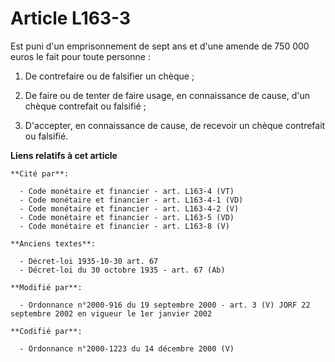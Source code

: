 # Article L163-3

Est puni d'un emprisonnement de sept ans et d'une amende de 750 000 euros le fait pour toute personne :

1. De contrefaire ou de falsifier un chèque ;

2. De faire ou de tenter de faire usage, en connaissance de cause, d'un chèque contrefait ou falsifié ;

3. D'accepter, en connaissance de cause, de recevoir un chèque contrefait ou falsifié.

**Liens relatifs à cet article**

	**Cité par**:

	  - Code monétaire et financier - art. L163-4 (VT)
	  - Code monétaire et financier - art. L163-4-1 (VD)
	  - Code monétaire et financier - art. L163-4-2 (V)
	  - Code monétaire et financier - art. L163-5 (VD)
	  - Code monétaire et financier - art. L163-8 (V)

	**Anciens textes**:

	  - Décret-loi 1935-10-30 art. 67
	  - Décret-loi du 30 octobre 1935 - art. 67 (Ab)

	**Modifié par**:

	  - Ordonnance n°2000-916 du 19 septembre 2000 - art. 3 (V) JORF 22 septembre 2002 en vigueur le 1er janvier 2002

	**Codifié par**:

	  - Ordonnance n°2000-1223 du 14 décembre 2000 (V)
